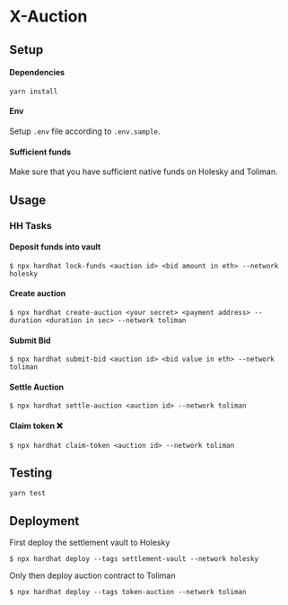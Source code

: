 # X-Auction 

## Setup 
#### Dependencies
```
yarn install
```

#### Env
Setup `.env` file according to `.env.sample`.

#### Sufficient funds
Make sure that you have sufficient native funds on Holesky and Toliman.

## Usage 
### HH Tasks

#### Deposit funds into vault
```
$ npx hardhat lock-funds <auction id> <bid amount in eth> --network holesky
```

#### Create auction
```
$ npx hardhat create-auction <your secret> <payment address> --duration <duration in sec> --network toliman
````

#### Submit Bid
```
$ npx hardhat submit-bid <auction id> <bid value in eth> --network toliman
```

#### Settle Auction
```
$ npx hardhat settle-auction <auction id> --network toliman
```

#### Claim token ❌
```
$ npx hardhat claim-token <auction id> --network toliman
```

## Testing 
```
yarn test
```

## Deployment

First deploy the settlement vault to Holesky
```
$ npx hardhat deploy --tags settlement-vault --network holesky
```
Only then deploy auction contract to Toliman
```
$ npx hardhat deploy --tags token-auction --network toliman
```

